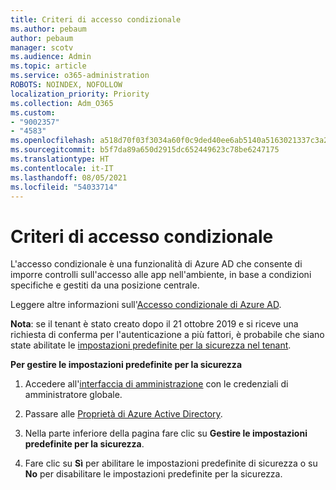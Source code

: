 ```yaml
---
title: Criteri di accesso condizionale
ms.author: pebaum
author: pebaum
manager: scotv
ms.audience: Admin
ms.topic: article
ms.service: o365-administration
ROBOTS: NOINDEX, NOFOLLOW
localization_priority: Priority
ms.collection: Adm_O365
ms.custom:
- "9002357"
- "4583"
ms.openlocfilehash: a518d70f03f3034a60f0c9ded40ee6ab5140a5163021337c3a2aee7f18575c3d
ms.sourcegitcommit: b5f7da89a650d2915dc652449623c78be6247175
ms.translationtype: HT
ms.contentlocale: it-IT
ms.lasthandoff: 08/05/2021
ms.locfileid: "54033714"
---
```

# <a name="conditional-access-policies"></a>Criteri di accesso condizionale

L'accesso condizionale è una funzionalità di Azure AD che consente di imporre controlli sull'accesso alle app nell'ambiente, in base a condizioni specifiche e gestiti da una posizione centrale.

Leggere altre informazioni sull'[Accesso condizionale di Azure AD](https://docs.microsoft.com/azure/active-directory/conditional-access/).  

**Nota**: se il tenant è stato creato dopo il 21 ottobre 2019 e si riceve una richiesta di conferma per l'autenticazione a più fattori, è probabile che siano state abilitate le [impostazioni predefinite per la sicurezza nel tenant](https://aka.ms/securitydefaults).

**Per gestire le impostazioni predefinite per la sicurezza**

1. Accedere all'[interfaccia di amministrazione](https://go.microsoft.com/fwlink/p/?linkid=834822) con le credenziali di amministratore globale.

2. Passare alle [Proprietà di Azure Active Directory](https://portal.azure.com/#blade/Microsoft_AAD_IAM/ActiveDirectoryMenuBlade/Properties).

3. Nella parte inferiore della pagina fare clic su **Gestire le impostazioni predefinite per la sicurezza**.

4. Fare clic su **Sì** per abilitare le impostazioni predefinite di sicurezza o su **No** per disabilitare le impostazioni predefinite per la sicurezza.
